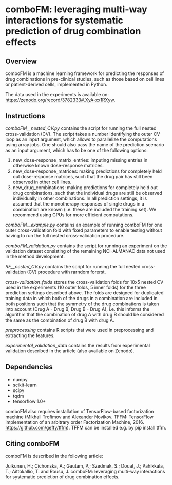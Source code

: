 # comboFM: leveraging multi-way interactions for systematic prediction of drug combination effects

## Overview

comboFM is a machine learning framework for predicting the responses of drug combinations in pre-clinical studies, such as those based on cell lines or patient-derived cells, implemented in Python. 

The data used in the experiments is available on: https://zenodo.org/record/3782333#.XyA-xx1RXyw.

## Instructions

*comboFM__nested_CV.py* contains the script for running the full nested cross-validation (CV). The script takes a number identifying the outer CV loop as an input argument, which allows to parallelize the computations using array jobs.  One should also pass the name of the prediction scenario as an input argument, which has to be one of the following options: 
1. new_dose-response_matrix_entries: imputing missing entries in otherwise known dose-response matrices.
2. new_dose-response_matrices: making predictions for completely held out dose-response matrices, such that the drug pair has still been observed in other cell lines.
3. new_drug_combinations: making predictions for completely held out drug combinations, such that the individual drugs are still be observed individually in other combinations.
In all prediction settings, it is assumed that the monotherapy responses of single drugs in a combination are known (i.e. these are included the training set). We recommend using GPUs for more efficient computations.

*comboFM__example.py* contains an example of running comboFM for one outer cross-validation fold with fixed parameters to enable testing without having to run the full nested cross-validation procedure. 

*comboFM_validation.py* contains the script for running an experiment on the validation dataset consisting of the remaining NCI-ALMANAC data not used in the method development. 

*RF__nested_CV.py* contains the script for running the full nested cross-validation (CV) procedure with rarndom forerst.

*cross-validation_folds* stores the cross-validation folds for 10x5 nested CV used in the experiments (10 outer folds, 5 inner folds) for the three prediction settings described above. The folds are designed for duplicated training data in which both of the drugs in a combination are included in both positions such that the symmetry of the drug combinations is taken into account (Drug A - Drug B, Drug B - Drug A), i.e. this informs the algorithm that the combination of drug A with drug B should be considered the same as the combination of drug B with drug A. 

*preprocessing* contains R scripts that were used in preprocessing and extracting the features.

*experimental_validation_data* contains the results from experimental validation described in the article (also available on Zenodo). 

## Dependencies

- numpy
- scikit-learn
- scipy
- tqdm
- tensorflow 1.0+

comboFM also requires installation of TensorFlow-based factorization machine (Mikhail Trofimov and Alexander Novikov. TFFM: TensorFlow implementation of an arbitrary order Factorization Machine, 2016. https://github.com/geffy/tffm). TFFM can be installed e.g. by pip install tffm. 

## Citing comboFM

comboFM is described in the following article:

Julkunen, H.; Cichonska, A.; Gautam, P.; Szedmak, S.; Douat, J.; Pahikkala, T.; Aittokallio, T. and Rousu, J. comboFM: leveraging multi-way interactions for systematic prediction of drug combination effects.

